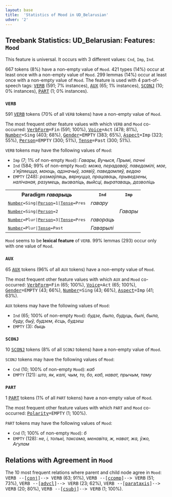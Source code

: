 ```yaml
---
layout: base
title:  'Statistics of Mood in UD_Belarusian'
udver: '2'
---
```


## Treebank Statistics: UD_Belarusian: Features: `Mood`

This feature is universal.
It occurs with 3 different values: `Cnd`, `Imp`, `Ind`.

667 tokens (8%) have a non-empty value of `Mood`.
421 types (14%) occur at least once with a non-empty value of `Mood`.
299 lemmas (14%) occur at least once with a non-empty value of `Mood`.
The feature is used with 4 part-of-speech tags: <tt><a href="be-pos-VERB.html">VERB</a></tt> (591; 7% instances), <tt><a href="be-pos-AUX.html">AUX</a></tt> (65; 1% instances), <tt><a href="be-pos-SCONJ.html">SCONJ</a></tt> (10; 0% instances), <tt><a href="be-pos-PART.html">PART</a></tt> (1; 0% instances).

### `VERB`

591 <tt><a href="be-pos-VERB.html">VERB</a></tt> tokens (70% of all `VERB` tokens) have a non-empty value of `Mood`.

The most frequent other feature values with which `VERB` and `Mood` co-occurred: <tt><a href="be-feat-VerbForm.html">VerbForm</a></tt><tt>=Fin</tt> (591; 100%), <tt><a href="be-feat-Voice.html">Voice</a></tt><tt>=Act</tt> (478; 81%), <tt><a href="be-feat-Number.html">Number</a></tt><tt>=Sing</tt> (403; 68%), <tt><a href="be-feat-Gender.html">Gender</a></tt><tt>=EMPTY</tt> (383; 65%), <tt><a href="be-feat-Aspect.html">Aspect</a></tt><tt>=Imp</tt> (323; 55%), <tt><a href="be-feat-Person.html">Person</a></tt><tt>=EMPTY</tt> (300; 51%), <tt><a href="be-feat-Tense.html">Tense</a></tt><tt>=Past</tt> (300; 51%).

`VERB` tokens may have the following values of `Mood`:

* `Imp` (7; 1% of non-empty `Mood`): <em>Гавары, Вучыся, Прымі, пачні</em>
* `Ind` (584; 99% of non-empty `Mood`): <em>можа, перадаваў, паведамілі, мае, з'яўляецца, маюць, адзначыў, заявіў, паведамляў, ведаю</em>
* `EMPTY` (248): <em>размаўляць, вярнуцца, працаваць, прыведзены, налічаная, разумець, вызваліць, выйсці, выратаваць, дазволіць</em>

<table>
  <tr><th>Paradigm <i>гаварыць</i></th><th><tt>Ind</tt></th><th><tt>Imp</tt></th></tr>
  <tr><td><tt><tt><a href="be-feat-Number.html">Number</a></tt><tt>=Sing</tt>|<tt><a href="be-feat-Person.html">Person</a></tt><tt>=1</tt>|<tt><a href="be-feat-Tense.html">Tense</a></tt><tt>=Pres</tt></tt></td><td><em>гавару</em></td><td></td></tr>
  <tr><td><tt><tt><a href="be-feat-Number.html">Number</a></tt><tt>=Sing</tt>|<tt><a href="be-feat-Person.html">Person</a></tt><tt>=2</tt></tt></td><td></td><td><em>Гавары</em></td></tr>
  <tr><td><tt><tt><a href="be-feat-Number.html">Number</a></tt><tt>=Plur</tt>|<tt><a href="be-feat-Person.html">Person</a></tt><tt>=3</tt>|<tt><a href="be-feat-Tense.html">Tense</a></tt><tt>=Pres</tt></tt></td><td><em>гавораць</em></td><td></td></tr>
  <tr><td><tt><tt><a href="be-feat-Number.html">Number</a></tt><tt>=Plur</tt>|<tt><a href="be-feat-Tense.html">Tense</a></tt><tt>=Past</tt></tt></td><td><em>Гаварылі</em></td><td></td></tr>
</table>

`Mood` seems to be **lexical feature** of `VERB`. 99% lemmas (293) occur only with one value of `Mood`.

### `AUX`

65 <tt><a href="be-pos-AUX.html">AUX</a></tt> tokens (96% of all `AUX` tokens) have a non-empty value of `Mood`.

The most frequent other feature values with which `AUX` and `Mood` co-occurred: <tt><a href="be-feat-VerbForm.html">VerbForm</a></tt><tt>=Fin</tt> (65; 100%), <tt><a href="be-feat-Voice.html">Voice</a></tt><tt>=Act</tt> (65; 100%), <tt><a href="be-feat-Gender.html">Gender</a></tt><tt>=EMPTY</tt> (43; 66%), <tt><a href="be-feat-Number.html">Number</a></tt><tt>=Sing</tt> (43; 66%), <tt><a href="be-feat-Aspect.html">Aspect</a></tt><tt>=Imp</tt> (41; 63%).

`AUX` tokens may have the following values of `Mood`:

* `Ind` (65; 100% of non-empty `Mood`): <em>будзе, было, будуць, былі, была, буду, быў, будзем, ёсць, будзеш</em>
* `EMPTY` (3): <em>быць</em>

### `SCONJ`

10 <tt><a href="be-pos-SCONJ.html">SCONJ</a></tt> tokens (8% of all `SCONJ` tokens) have a non-empty value of `Mood`.

`SCONJ` tokens may have the following values of `Mood`:

* `Cnd` (10; 100% of non-empty `Mood`): <em>каб</em>
* `EMPTY` (121): <em>што, як, калі, чым, то, бо, каб, нават, прычым, таму</em>

### `PART`

1 <tt><a href="be-pos-PART.html">PART</a></tt> tokens (1% of all `PART` tokens) have a non-empty value of `Mood`.

The most frequent other feature values with which `PART` and `Mood` co-occurred: <tt><a href="be-feat-Polarity.html">Polarity</a></tt><tt>=EMPTY</tt> (1; 100%).

`PART` tokens may have the following values of `Mood`:

* `Cnd` (1; 100% of non-empty `Mood`): <em>б</em>
* `EMPTY` (128): <em>не, і, толькі, таксама, менавіта, ж, нават, жа, ўжо, Агулам</em>

## Relations with Agreement in `Mood`

The 10 most frequent relations where parent and child node agree in `Mood`:
<tt>VERB --[<tt><a href="be-dep-conj.html">conj</a></tt>]--> VERB</tt> (63; 91%),
<tt>VERB --[<tt><a href="be-dep-ccomp.html">ccomp</a></tt>]--> VERB</tt> (51; 73%),
<tt>VERB --[<tt><a href="be-dep-advcl.html">advcl</a></tt>]--> VERB</tt> (23; 62%),
<tt>VERB --[<tt><a href="be-dep-parataxis.html">parataxis</a></tt>]--> VERB</tt> (20; 80%),
<tt>VERB --[<tt><a href="be-dep-csubj.html">csubj</a></tt>]--> VERB</tt> (1; 100%).

